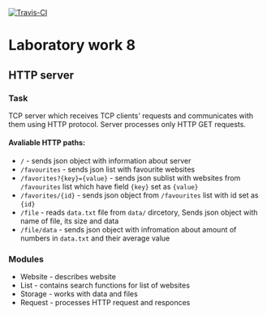 [![Travis-CI][travis-badge]][travis-builds]

[travis-badge]: https://travis-ci.org/IlliaTesliuk/lab8.svg?branch=master
[travis-builds]: https://travis-ci.org/IlliaTesliuk/lab8/builds

# Laboratory work 8
## HTTP server
### Task
TCP server which receives TCP clients' requests and communicates with them using HTTP protocol.
Server processes only HTTP GET requests.
#### Avaliable HTTP paths:
* `/` - sends json object with information about server
* `/favourites` - sends json list with favourite websites
* `/favorites?{key}={value}` - sends json sublist with websites from `/favourites` list which have field `{key}` set as `{value}`
* `/favorites/{id}` - sends json object from `/favourites` list with id set as `{id}`
* `/file` - reads `data.txt` file from `data/` dircetory, Sends json object with name of file, its size and data
* `/file/data` - sends json object with infromation about amount of numbers in `data.txt` and their average value
### Modules
* Website - describes website
* List - contains search functions for list of websites
* Storage - works with data and files
* Request - processes HTTP request and responces